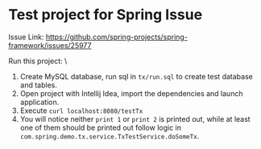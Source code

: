# Test project for Spring Issue

Issue Link: https://github.com/spring-projects/spring-framework/issues/25977

Run this project: \
1. Create MySQL database, run sql in `tx/run.sql` to create test database and tables.
2. Open project with Intellij Idea, import the dependencies and launch application.
3. Execute `curl localhost:8080/testTx`
4. You will notice neither `print 1` or `print 2` is printed out, while at least one of them should be printed out follow logic in `com.spring.demo.tx.service.TxTestService.doSomeTx`.